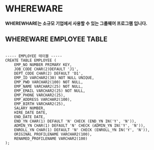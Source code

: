 # WHEREWARE
#### WHEREWHARE는 소규모 기업에서 사용할 수 있는 그룹웨어 프로그램 입니다.


## WHEREWARE EMPLOYEE TABLE 
<pre><code>
----- EMPLOYEE 테이블 -----
CREATE TABLE EMPLOYEE (
    EMP_NO NUMBER PRIMARY KEY,
    JOB_CODE CHAR(2)DEFAULT 'J1',
    DEPT_CODE CHAR(2) DEFAULT 'D1',
    EMP_ID VARCHAR2(30) NOT NULL UNIQUE,
    EMP_PWD VARCHAR2(100) NOT NULL,
    EMP_NAME VARCHAR2(25) NOT NULL,
    EMP_EMAIL VARCHAR2(25) NOT NULL,
    EMP_PHONE VARCHAR2(25),
	EMP_ADDRESS VARCHAR2(100),
    EMP_BIRTH VARCHAR2(25),
    SALARY NUMBER,
    HIRE_DATE DATE,
    END_DATE DATE,
    END_YN CHAR(1) DEFAULT 'N' CHECK (END_YN IN('Y', 'N')),
    ADMIN_YN CHAR(1) DEFAULT 'N' CHECK (ADMIN_YN IN('Y', 'N')),
    ENROLL_YN CHAR(1) DEFAULT 'N' CHECK (ENROLL_YN IN('Y', 'N')),
    ORIGINAL_PROFILENAME VARCHAR2(100),
    RENAMED_PROFILENAME VARCHAR2(100)  
);
</code></pre>
